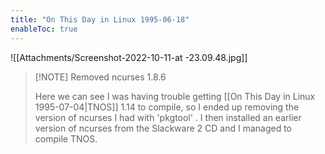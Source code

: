 ```yaml
---
title: "On This Day in Linux 1995-06-18"
enableToc: true
---
```

![[Attachments/Screenshot-2022-10-11-at -23.09.48.jpg]]
> [!NOTE] Removed ncurses 1.8.6
> 
> Here we can see I was having trouble getting [[On This Day in Linux 1995-07-04|TNOS]] 1.14 to compile, so I ended up removing the version of ncurses I had with 'pkgtool' . I then installed an earlier version of ncurses from the Slackware 2 CD and I managed to compile TNOS.
